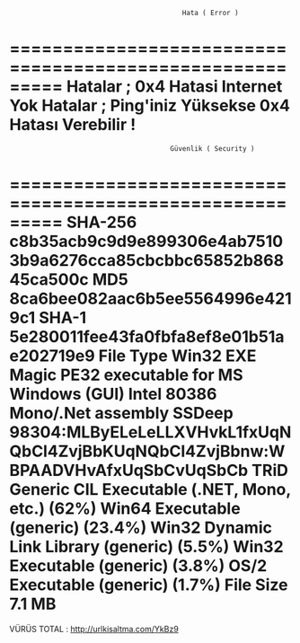                                                Hata ( Error )
                                               
========================================================= 
Hatalar ; 0x4 Hatasi Internet Yok
Hatalar ; Ping'iniz Yüksekse 0x4 Hatası Verebilir !
========================================================= 
                                            Güvenlik ( Security )                            
========================================================= 
SHA-256	c8b35acb9c9d9e899306e4ab75103b9a6276cca85cbcbbc65852b86845ca500c
MD5	8ca6bee082aac6b5ee5564996e4219c1
SHA-1	5e280011fee43fa0fbfa8ef8e01b51ae202719e9
File Type	Win32 EXE
Magic	PE32 executable for MS Windows (GUI) Intel 80386 Mono/.Net assembly
SSDeep	98304:MLByELeLeLLXVHvkL1fxUqNQbCl4ZvjBbKUqNQbCl4ZvjBbnw:WBPAADVHvAfxUqSbCvUqSbCb
TRiD	Generic CIL Executable (.NET, Mono, etc.) (62%)
Win64 Executable (generic) (23.4%)
Win32 Dynamic Link Library (generic) (5.5%)
Win32 Executable (generic) (3.8%)
OS/2 Executable (generic) (1.7%)
File Size	7.1 MB
========================================================= 
VÜRÜS TOTAL : http://urlkisaltma.com/YkBz9
